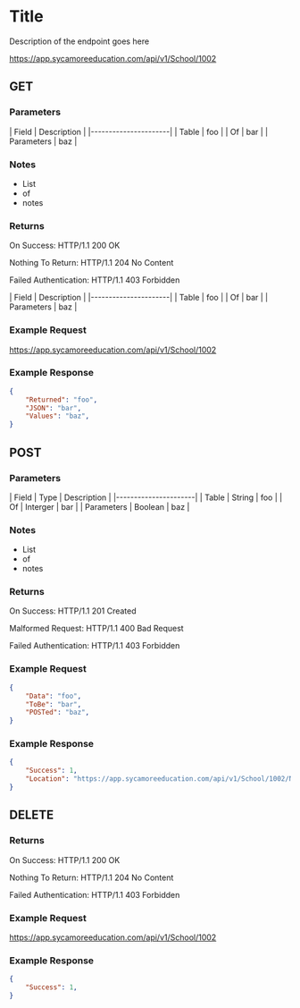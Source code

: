 # Title

Description of the endpoint goes here

https://app.sycamoreeducation.com/api/v1/School/1002

## GET

### Parameters

| Field | Description |
|----------------------|
| Table | foo |
| Of | bar |
| Parameters | baz |

### Notes
- List
- of
- notes

### Returns

On Success: HTTP/1.1 200 OK

Nothing To Return: HTTP/1.1 204 No Content

Failed Authentication:  HTTP/1.1 403 Forbidden

| Field | Description |
|----------------------|
| Table | foo |
| Of | bar |
| Parameters | baz |

### Example Request

https://app.sycamoreeducation.com/api/v1/School/1002

### Example Response
```json
{
    "Returned": "foo",
    "JSON": "bar",
    "Values": "baz",
}
```

## POST

### Parameters

| Field | Type | Description |
|----------------------|
| Table | String | foo |
| Of | Interger | bar |
| Parameters | Boolean | baz |

### Notes
- List
- of
- notes

### Returns

On Success: HTTP/1.1 201 Created

Malformed Request: HTTP/1.1 400 Bad Request

Failed Authentication:  HTTP/1.1 403 Forbidden

### Example Request
```json
{
    "Data": "foo",
    "ToBe": "bar",
    "POSTed": "baz",
}
```

### Example Response
```json
{
    "Success": 1,
    "Location": "https://app.sycamoreeducation.com/api/v1/School/1002/News/433425"
}
```

## DELETE

### Returns

On Success: HTTP/1.1 200 OK

Nothing To Return: HTTP/1.1 204 No Content

Failed Authentication:  HTTP/1.1 403 Forbidden

### Example Request

https://app.sycamoreeducation.com/api/v1/School/1002

### Example Response
```json
{
    "Success": 1,
}
```
